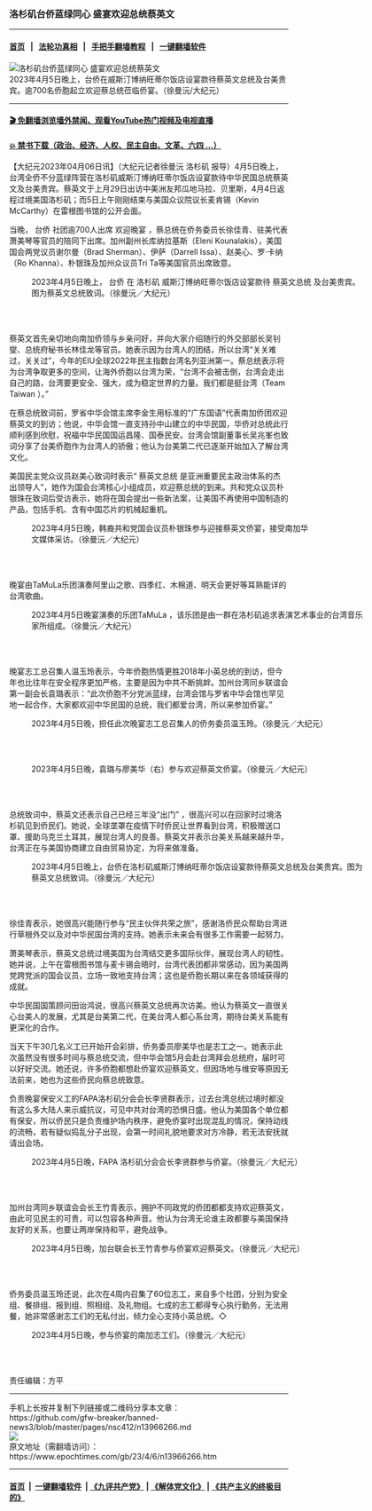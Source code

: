 ### 洛杉矶台侨蓝绿同心 盛宴欢迎总统蔡英文
------------------------

#### [首页](https://github.com/gfw-breaker/banned-news3/blob/master/README.md) &nbsp;&nbsp;|&nbsp;&nbsp; [法轮功真相](https://github.com/begood0513/basic/blob/master/README.md)  &nbsp;&nbsp;|&nbsp;&nbsp; [手把手翻墙教程](https://github.com/gfw-breaker/guides/wiki)  &nbsp;&nbsp;|&nbsp;&nbsp; [一键翻墙软件](https://github.com/gfw-breaker/nogfw/blob/master/README.md)  



<div><img alt="洛杉矶台侨蓝绿同心 盛宴欢迎总统蔡英文" class="attachment-djy_600_400 size-djy_600_400 wp-post-image" src="https://i.epochtimes.com/assets/uploads/2023/04/id13966304-PXL_20230406_015957268_small-600x400.jpg"/>
<div class="caption">
 2023年4月5日晚上，台侨在威斯汀博纳旺蒂尔饭店设宴款待蔡英文总统及台美贵宾。逾700名侨胞起立欢迎蔡总统莅临侨宴。（徐曼沅/大纪元）
</div></div><hr/>

#### [ 🎬  免翻墙浏览墙外禁闻、观看YouTube热门视频及电视直播](https://github.com/gfw-breaker/HelloWorld)

#### [ 💥  禁书下载（政治、经济、人权、民主自由、文革、六四 ...）](https://github.com/gfw-breaker/books/blob/master/README.md)

<div><p>
 【大纪元2023年04月06日讯】（大纪元记者徐曼沅
 <ok href="https://www.epochtimes.com/gb/tag/%E6%B4%9B%E6%9D%89%E7%9F%B6.html">
  洛杉矶
 </ok>
 报导）4月5日晚上，台湾全侨不分蓝绿阵营在洛杉矶威斯汀博纳旺蒂尔饭店设宴款待中华民国总统蔡英文及台美贵宾。蔡英文于上月29日出访中美洲友邦瓜地马拉、贝里斯，4月4日返程过境美国洛杉矶；而5日上午刚刚结束与美国众议院议长麦肯锡（Kevin McCarthy）在雷根图书馆的公开会面。
</p>
<p>
 当晚，
 <ok href="https://www.epochtimes.com/gb/tag/%E5%8F%B0%E4%BE%A8.html">
  台侨
 </ok>
 社团逾700人出席
 <ok href="https://www.epochtimes.com/gb/tag/%E6%AC%A2%E8%BF%8E%E6%99%9A%E5%AE%B4.html">
  欢迎晚宴
 </ok>
 ，蔡总统在侨务委员长徐佳青、驻美代表萧美琴等官员的陪同下出席。加州副州长库纳拉基斯（Eleni Kounalakis），美国国会两党议员谢尔曼（Brad Sherman）、伊萨（Darrell Issa）、赵美心、罗‧卡纳（Ro Khanna）、朴银珠及加州众议员Tri Ta等美国官员出席致意。
</p>
<figure aria-describedby="caption-attachment-13966312" class="wp-caption aligncenter" id="attachment_13966312" style="width: 600px">
 <ok href="https://i.epochtimes.com/assets/uploads/2023/04/id13966312-PXL_20230406_025208136_small.jpg" target="_blank">
  <img alt="" class="size-large wp-image-13966312" src="https://i.epochtimes.com/assets/uploads/2023/04/id13966312-PXL_20230406_025208136_small-600x338.jpg"/>
 </ok>
 <br/><figcaption class="wp-caption-text" id="caption-attachment-13966312">
  2023年4月5日晚上，
  <ok href="https://www.epochtimes.com/gb/tag/%E5%8F%B0%E4%BE%A8.html">
   台侨
  </ok>
  在
  <ok href="https://www.epochtimes.com/gb/tag/%E6%B4%9B%E6%9D%89%E7%9F%B6.html">
   洛杉矶
  </ok>
  威斯汀博纳旺蒂尔饭店设宴款待
  <ok href="https://www.epochtimes.com/gb/tag/%E8%94%A1%E8%8B%B1%E6%96%87%E6%80%BB%E7%BB%9F.html">
   蔡英文总统
  </ok>
  及台美贵宾。图为蔡英文总统致词。（徐曼沅／大纪元）
 </figcaption><br/>
</figure><br/>
<p>
 蔡英文首先亲切地向南加侨领与乡亲问好，并向大家介绍随行的外交部部长吴钊燮、总统府秘书长林佳龙等官员。她表示因为台湾人的团结，所以台湾“关关难过，关关过”，今年的EIU全球2022年民主指数台湾名列亚洲第一。蔡总统表示将为台湾争取更多的空间，让海外侨胞以台湾为荣，“台湾不会被击倒，台湾会走出自己的路，台湾要更安全、强大，成为稳定世界的力量。我们都是挺台湾（Team Taiwan ）。”
</p>
<p>
 在蔡总统致词前，罗省中华会馆主席李金生用标准的“广东国语”代表南加侨团欢迎蔡英文的到访；他说，中华会馆一直支持孙中山建立的中华民国，华侨对总统此行顺利感到欣慰，祝福中华民国国运昌隆、国泰民安。台湾会馆副董事长吴兆峯也致词分享了台美侨胞作为台湾人的骄傲；他认为台美第二代已逐渐开始加入了解台湾文化。
</p>
<p>
 美国民主党众议员赵美心致词时表示“
 <ok href="https://www.epochtimes.com/gb/tag/%E8%94%A1%E8%8B%B1%E6%96%87%E6%80%BB%E7%BB%9F.html">
  蔡英文总统
 </ok>
 是亚洲重要民主政治体系的杰出领导人”，她作为国会台湾核心小组成员，欢迎蔡总统的到来。共和党众议员朴银珠在致词后受访表示，她将在国会提出一些新法案，让美国不再使用中国制造的产品，包括手机、含有中国芯片的机械起重机。
</p>
<figure aria-describedby="caption-attachment-13966317" class="wp-caption aligncenter" id="attachment_13966317" style="width: 500px">
 <ok href="https://i.epochtimes.com/assets/uploads/2023/04/id13966317-NEW.png" target="_blank">
  <img alt="" class="wp-image-13966317" src="https://i.epochtimes.com/assets/uploads/2023/04/id13966317-NEW.png"/>
 </ok>
 <br/><figcaption class="wp-caption-text" id="caption-attachment-13966317">
  2023年4月5日晚，韩裔共和党国会议员朴银珠参与迎接蔡英文侨宴，接受南加华文媒体采访。（徐曼沅／大纪元）
 </figcaption><br/>
</figure><br/>
<p>
 晚宴由TaMuLa乐团演奏阿里山之歌、四季红、木棉道、明天会更好等耳熟能详的台湾歌曲。
</p>
<figure aria-describedby="caption-attachment-13966326" class="wp-caption aligncenter" id="attachment_13966326" style="width: 600px">
 <ok href="https://i.epochtimes.com/assets/uploads/2023/04/id13966326-PXL_20230406_005230289_small.jpg" target="_blank">
  <img alt="" class="size-large wp-image-13966326" src="https://i.epochtimes.com/assets/uploads/2023/04/id13966326-PXL_20230406_005230289_small-600x338.jpg"/>
 </ok>
 <br/><figcaption class="wp-caption-text" id="caption-attachment-13966326">
  2023年4月5日晚宴演奏的乐团TaMuLa ，该乐团是由一群在洛杉矶追求表演艺术事业的台湾音乐家所组成。（徐曼沅／大纪元）
 </figcaption><br/>
</figure><br/>
<p>
 晚宴志工总召集人温玉玲表示，今年侨胞热情更胜2018年小英总统的到访，但今年也比往年在安全程序更加严格，主要是因为中共不断挑衅。加州台湾同乡联谊会第一副会长袁璐表示：“此次侨胞不分党派蓝绿，台湾会馆与罗省中华会馆也罕见地一起合作，大家都欢迎中华民国的总统，我们都爱台湾，所以来参加侨宴。”
</p>
<figure aria-describedby="caption-attachment-13966315" class="wp-caption aligncenter" id="attachment_13966315" style="width: 600px">
 <ok href="https://i.epochtimes.com/assets/uploads/2023/04/id13966315-PXL_20230406_005048171_small.jpg" target="_blank">
  <img alt="" class="size-large wp-image-13966315" src="https://i.epochtimes.com/assets/uploads/2023/04/id13966315-PXL_20230406_005048171_small-600x338.jpg"/>
 </ok>
 <br/><figcaption class="wp-caption-text" id="caption-attachment-13966315">
  2023年4月5日晚，担任此次晚宴志工总召集人的侨务委员温玉玲。（徐曼沅／大纪元）
 </figcaption><br/>
</figure><br/>
<figure aria-describedby="caption-attachment-13966342" class="wp-caption aligncenter" id="attachment_13966342" style="width: 600px">
 <ok href="https://i.epochtimes.com/assets/uploads/2023/04/id13966342-PXL_20230405_231504052_small.jpg" target="_blank">
  <img alt="" class="size-large wp-image-13966342" src="https://i.epochtimes.com/assets/uploads/2023/04/id13966342-PXL_20230405_231504052_small-600x338.jpg"/>
 </ok>
 <br/><figcaption class="wp-caption-text" id="caption-attachment-13966342">
  2023年4月5日晚，袁璐与廖美华（右）参与欢迎蔡英文侨宴。（徐曼沅／大纪元）
 </figcaption><br/>
</figure><br/>
<p>
 总统致词中，蔡英文还表示自己已经三年没“出门” ，很高兴可以在回家时过境洛杉矶见到侨民们。她说，全球垄罩在疫情下时侨民让世界看到台湾，积极赠送口罩、援助乌克兰土耳其，展现台湾人的良善。蔡英文并表示台美关系越来越升华，台湾正在与美国协商建立自由贸易协定，为将来做准备。
</p>
<figure aria-describedby="caption-attachment-13966313" class="wp-caption aligncenter" id="attachment_13966313" style="width: 600px">
 <ok href="https://i.epochtimes.com/assets/uploads/2023/04/id13966313-6caa74109d6292ffc5a9d7b330b908b0.jpg" target="_blank">
  <img alt="" class="size-large wp-image-13966313" src="https://i.epochtimes.com/assets/uploads/2023/04/id13966313-6caa74109d6292ffc5a9d7b330b908b0-600x338.jpg"/>
 </ok>
 <br/><figcaption class="wp-caption-text" id="caption-attachment-13966313">
  2023年4月5日晚上，台侨在洛杉矶威斯汀博纳旺蒂尔饭店设宴款待蔡英文总统及台美贵宾。图为蔡英文总统致词。（徐曼沅／大纪元）
 </figcaption><br/>
</figure><br/>
<p>
 徐佳青表示，她很高兴能随行参与“民主伙伴共荣之旅”，感谢洛侨民众帮助台湾进行草根外交以及对中华民国台湾的支持。她表示未来会有很多工作需要一起努力。
</p>
<p>
 萧美琴表示，蔡英文总统过境美国为台湾结交更多国际伙伴，展现台湾人的韧性。她并说，上午在雷根图书馆与麦卡锡会晤时，台湾代表团都非常感动，因为美国两党跨党派的国会议员，立场一致地支持台湾；这也是侨胞长期以来在各领域获得的成就。
</p>
<p>
 中华民国国策顾问田诒鸿说，很高兴蔡英文总统再次访美。他认为蔡英文一直很关心台美人的发展，尤其是台美第二代，在美台湾人都心系台湾，期待台美关系能有更深化的合作。
</p>
<p>
 当天下午30几名义工已开始开会彩排，侨务委员廖美华也是志工之一。她表示此次虽然没有很多时间与蔡总统交流，但中华会馆5月会赴台湾拜会总统府，届时可以好好交流。她还说，许多侨胞都想赴侨宴欢迎蔡英文，但因场地与维安等原因无法前来，她也为这些侨民向蔡总统致意。
</p>
<p>
 负责晚宴保安义工的FAPA洛杉矶分会会长李贤群表示，过去台湾总统过境时都没有这么多大陆人来示威抗议，可见中共对台湾的恐惧日盛。他认为美国各个单位都有保安，所以侨民只是负责维护场内秩序，避免侨宴时出现混乱的情况，保持动线的流畅，若有疑似捣乱分子出现，会第一时间礼貌地要求对方冷静，若无法安抚就请出会场。
</p>
<figure aria-describedby="caption-attachment-13966337" class="wp-caption aligncenter" id="attachment_13966337" style="width: 600px">
 <ok href="https://i.epochtimes.com/assets/uploads/2023/04/id13966337-PXL_20230405_233003872_small.jpg" target="_blank">
  <img alt="" class="size-large wp-image-13966337" src="https://i.epochtimes.com/assets/uploads/2023/04/id13966337-PXL_20230405_233003872_small-600x338.jpg"/>
 </ok>
 <br/><figcaption class="wp-caption-text" id="caption-attachment-13966337">
  2023年4月5日晚，FAPA 洛杉矶分会会长李贤群参与侨宴。（徐曼沅／大纪元）
 </figcaption><br/>
</figure><br/>
<p>
 加州台湾同乡联谊会会长王竹青表示，拥护不同政党的侨团都都支持欢迎蔡英文，由此可见民主的可贵，可以包容各种声音。他认为台湾无论谁主政都要与美国保持友好的关系，也要让两岸保持和平，避免战争。
</p>
<figure aria-describedby="caption-attachment-13966320" class="wp-caption aligncenter" id="attachment_13966320" style="width: 600px">
 <ok href="https://i.epochtimes.com/assets/uploads/2023/04/id13966320-Screenshot-2023-04-05-193804.png" target="_blank">
  <img alt="" class="size-large wp-image-13966320" src="https://i.epochtimes.com/assets/uploads/2023/04/id13966320-Screenshot-2023-04-05-193804-600x360.png"/>
 </ok>
 <br/><figcaption class="wp-caption-text" id="caption-attachment-13966320">
  2023年4月5日晚，加台联会长王竹青参与侨宴欢迎蔡英文。（徐曼沅／大纪元）
 </figcaption><br/>
</figure><br/>
<p>
 侨务委员温玉玲还说，此次在4周内召集了60位志工，来自多个社团，分别为安全组、餐排组、报到组、照相组、及礼物组。七成的志工都得专心执行勤务，无法用餐，她非常感谢志工们的无私付出，倾力全心支持小英总统。◇
</p>
<figure aria-describedby="caption-attachment-13966339" class="wp-caption aligncenter" id="attachment_13966339" style="width: 600px">
 <ok href="https://i.epochtimes.com/assets/uploads/2023/04/id13966339-PXL_20230405_231817181_small.jpg" target="_blank">
  <img alt="" class="size-large wp-image-13966339" src="https://i.epochtimes.com/assets/uploads/2023/04/id13966339-PXL_20230405_231817181_small-600x338.jpg"/>
 </ok>
 <br/><figcaption class="wp-caption-text" id="caption-attachment-13966339">
  2023年4月5日晚，参与侨宴的南加志工们。（徐曼沅／大纪元）
 </figcaption><br/>
</figure><br/>
<p>
 责任编辑：方平
</p>
</div>
<hr/>
手机上长按并复制下列链接或二维码分享本文章：<br/>
https://github.com/gfw-breaker/banned-news3/blob/master/pages/nsc412/n13966266.md <br/>
<a href='https://github.com/gfw-breaker/banned-news3/blob/master/pages/nsc412/n13966266.md'><img src='https://github.com/gfw-breaker/banned-news3/blob/master/pages/nsc412/n13966266.md.png'/></a> <br/>
原文地址（需翻墙访问）：https://www.epochtimes.com/gb/23/4/6/n13966266.htm


------------------------
#### [首页](https://github.com/gfw-breaker/banned-news3/blob/master/README.md) &nbsp;|&nbsp; [一键翻墙软件](https://github.com/gfw-breaker/nogfw/blob/master/README.md) &nbsp;| [《九评共产党》](https://github.com/gfw-breaker/9ping.md/blob/master/README.md#九评之一评共产党是什么) | [《解体党文化》](https://github.com/gfw-breaker/jtdwh.md/blob/master/README.md) | [《共产主义的终极目的》](https://github.com/gfw-breaker/gczydzjmd.md/blob/master/README.md)


<img src='http://gfw-breaker.win/banned-news3/pages/nsc412/n13966266.md' width='0px' height='0px'/>